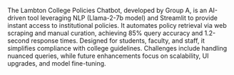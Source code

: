 The Lambton College Policies Chatbot, developed by Group A, is an AI-driven tool leveraging NLP (Llama-2-7b model) and Streamlit to provide instant access to institutional policies. It automates policy retrieval via web scraping and manual curation, achieving 85% query accuracy and 1.2-second response times. Designed for students, faculty, and staff, it simplifies compliance with college guidelines. Challenges include handling nuanced queries, while future enhancements focus on scalability, UI upgrades, and model fine-tuning.
